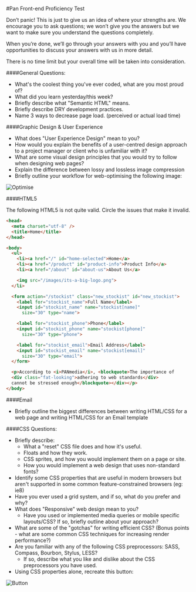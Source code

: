 #Pan Front-end Proficiency Test

Don’t panic! This is just to give us an idea of where your strengths are. We encourage you to ask questions; we won’t give you the answers but we want to make sure you understand the questions completely.     

When you’re done, we’ll go through your answers with you and you’ll have opportunities to discuss your answers with us in more detail.     

There is no time limit but your overall time will be taken into consideration.      


####General Questions:

* What's the coolest thing you've ever coded, what are you most proud of?
* What did you learn yesterday/this week?
* Briefly describe what "Semantic HTML" means.
* Briefly describe DRY development practices.
* Name 3 ways to decrease page load. (perceived or actual load time)


####Graphic Design & User Experience

* What does "User Experience Design" mean to you? 
* How would you explain the benefits of a user-centred design approach to a project manager or client who is unfamiliar with it?
* What are some visual design principles that you would try to follow when designing web pages?
* Explain the difference between lossy and lossless image compression
* Briefly outline your workflow for web-optimising the following image:

![Optimise](https://raw.github.com/PANmedia/Front-end-Developer-Interview-Questions/master/Lenna.png)


####HTML5

The following HTML5 is not quite valid. Circle the issues that make it invalid.

```html
<head>
  <meta charset="utf-8" />
  <title>Home</title>
</head>

<body>
  <ul>
    <li><a href="/" id="home-selected">Home</a>
    <li><a href="/product" id="product-info">Product Info</a>
    <li><a href="/about" id="about-us">About Us</a>

    <img src="/images/its-a-big-logo.png">
  </li>

  <form action="/stockist" class="new_stockist" id="new_stockist">
    <label for="stockist_name">Full Name</label>
    <input id="stockist_name" name="stockist[name]"
      size="30" type="name">

    <label for="stockist_phone">Phone</label>
    <input id="stockist_phone" name="stockist[phone]"
      size="30" type="phone">

    <label for="stockist_email">Email Address</label>
    <input id="stockist_email" name="stockist[email]"
      size="30" type="email">
  </form>

  <p>According to <i>PANmedia</i>, <blockquote>The importance of
  <div class="fat-looking">adhering to web standards</div>
  cannot be stressed enough</blockquote></div></p>
</body>
```

####Email

* Briefly outline the biggest differences between writing HTML/CSS for a web page and writing HTML/CSS for an Email template


####CSS Questions:

* Briefly describe:
  * What a "reset" CSS file does and how it's useful.
  * Floats and how they work.
  * CSS sprites, and how you would implement them on a page or site.
  * How you would implement a web design that uses non-standard fonts?
* Identify some CSS properties that are useful in modern browsers but aren't supported in some common feature-constrained browsers (eg: ie8)
* Have you ever used a grid system, and if so, what do you prefer and why?
* What does "Responsive" web design mean to you?
  * Have you used or implemented media queries or mobile specific layouts/CSS? If so, briefly outline about your approach?
* What are some of the "gotchas" for writing efficient CSS? (Bonus points - what are some common CSS techniques for increasing render performance?)
* Are you familiar with any of the following CSS preprocessors: SASS, Compass, Bourbon, Stylus, LESS? 
  * If so, describe what you like and dislike about the CSS preprocessors you have used. 
* Using CSS properties alone, recreate this button:

![Button](https://raw.github.com/PANmedia/Front-end-Developer-Interview-Questions/master/css-button.png)
